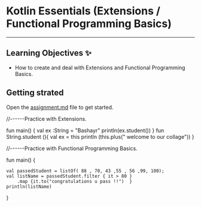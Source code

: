 # Kotlin Essentials (Extensions / Functional Programming Basics)
---
## Learning Objectives ✨
- How to create and deal with Extensions and Functional Programming Basics.

## Getting strated
Open the [assignment.md](assignment.md) file to get started.


//------Practice with Extensions.

fun  main() {
val ex :String = "Bashayr"
println(ex.student())
}
fun String.student (){
val ex = this
println (this.plus(" welcome to our collage"))
}


//------Practice with Functional Programming Basics.

fun main() {

    val passedStudent = listOf( 88 , 70, 43 ,55 , 56 ,99, 100);
    val listName = passedStudent.filter { it > 80 }
        .map {it.to("congratulations u pass !!")  }
    println(listName)

}